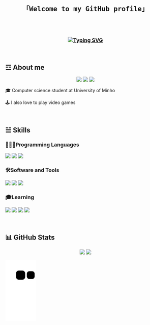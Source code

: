 <br>
<!-- Welcome -->
<h2 align= "center"> 
        <samp>
        「Welcome to my GitHub profile」
        </samp>
                
</h2>

<br>


<!-- Introduction --> 
<br>
<h3 align= "center">
       <a href="https://git.io/typing-svg"><img src="https://readme-typing-svg.demolab.com?font=Consolas&pause=1000&color=F7F7F7&center=true&vCenter=true&width=435&lines=%3E+Hi+there!+My+name+is+Jo%C3%A3o+Sousa" alt="Typing SVG" /></a>
</h3> 

<br>


           
<!-- About me -->

<h2>&#9778; About me </h2>   


<p align = "center">       
<!-- Instagram -->
<a target="_blank" href="https://www.instagram.com/joao.sousa64/"><img src="https://img.shields.io/badge/Instagram-E4405F?style=for-the-badge&logo=instagram&logoColor=white"></a>
<!-- Twitter -->
<a target="_blank" href="https://twitter.com/Joao_Sousa64"><img src="https://img.shields.io/badge/Twitter-1DA1F2?style=for-the-badge&logo=twitter&logoColor=white"></a>
<!-- Facebook -->
<a target="_blank" href="https://www.facebook.com/joaoafonso.almeidasousa.3/"><img src="https://img.shields.io/badge/Facebook-1877F2?style=for-the-badge&logo=facebook&logoColor=white"></a> 

</p>
       

🎓 Computer science student at University of Minho 

🕹 I also love to play video games  

<br> 
  
 
<h2>&#9777; Skills </h2> 


<!-- Programming Languages --> 

<h3> 👨🏻‍💻Programming Languages </h3> 

<p>
       <!-- Haskell -->
       <a><img src="https://img.shields.io/badge/Haskell-5D4F85?style=for-the-badge&logo=haskell&logoColor=white"></a> 
       <!-- C -->
       <a><img src="https://img.shields.io/badge/C-00599C?style=for-the-badge&logo=c&logoColor=white"></a>
       <!-- Python -->
       <a><img src="https://img.shields.io/badge/Python-FFD43B?style=for-the-badge&logo=python&logoColor=blue"></a>
</p>


<h3>🛠Software and Tools </h3> 

<p>  
       <!-- Visual Studio Code --> 
       <a><img src="https://img.shields.io/badge/Visual_Studio_Code-0078D4?style=for-the-badge&logo=visual%20studio%20code&logoColor=white"></a>
       <!-- GitHub -->
       <a><img src="https://img.shields.io/badge/GitHub-100000?style=for-the-badge&logo=github&logoColor=white"></a>
       <!-- Gimp --> 
       <a><img src="https://img.shields.io/badge/gimp-5C5543?style=for-the-badge&logo=gimp&logoColor=white"></a>
</p>   

<h3> 🎓Learning </h3> 

<p>
      <!-- HTML5 -->
      <a><img src="https://img.shields.io/badge/HTML5-E34F26?style=for-the-badge&logo=html5&logoColor=white"></a>
      <!-- CSS3 -->
      <a><img src="https://img.shields.io/badge/CSS3-1572B6?style=for-the-badge&logo=css3&logoColor=white"></a>
      <!-- JavaScript -->
      <a><img src="https://img.shields.io/badge/JavaScript-323330?style=for-the-badge&logo=javascript&logoColor=F7DF1E"></a>
      <!-- Java -->
      <a><img src="https://img.shields.io/badge/java-%23ED8B00.svg?style=for-the-badge&logo=openjdk&logoColor=white"</a>
       
</p>

<br>


<h2> 📊 GitHub Stats </h2> 
  
<p align="center">
<img height="200px" src="https://github-readme-stats.vercel.app/api?username=sousini&theme=dark&show_icons=true">
<img height="200px" src="https://github-readme-stats.vercel.app/api/top-langs/?username=sousini&theme=dark&show_icons=true">
</p>




 
![Snake animation](https://github.com/sousini/sousini/blob/output/github-contribution-grid-snake.svg)
